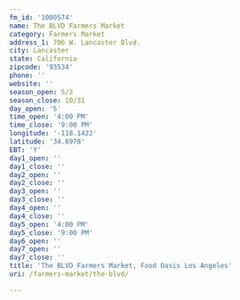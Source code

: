 ```yaml
---
fm_id: '1000574'
name: The BLVD Farmers Market
category: Farmers Market
address_1: 706 W. Lancaster Blvd.
city: Lancaster
state: California
zipcode: '93534'
phone: ''
website: ''
season_open: 5/2
season_close: 10/31
day_open: '5'
time_open: '4:00 PM'
time_close: '9:00 PM'
longitude: '-118.1422'
latitude: '34.6978'
EBT: 'Y'
day1_open: ''
day1_close: ''
day2_open: ''
day2_close: ''
day3_open: ''
day3_close: ''
day4_open: ''
day4_close: ''
day5_open: '4:00 PM'
day5_close: '9:00 PM'
day6_open: ''
day7_open: ''
day7_close: ''
title: 'The BLVD Farmers Market, Food Oasis Los Angeles'
uri: /farmers-market/the-blvd/

---
```

